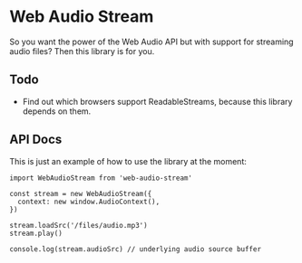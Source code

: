 # Web Audio Stream

So you want the power of the Web Audio API but with support for streaming audio
files? Then this library is for you.

## Todo

 - Find out which browsers support ReadableStreams, because this library depends
on them.

## API Docs

This is just an example of how to use the library at the moment:

```
import WebAudioStream from 'web-audio-stream'

const stream = new WebAudioStream({
  context: new window.AudioContext(),
})

stream.loadSrc('/files/audio.mp3')
stream.play()

console.log(stream.audioSrc) // underlying audio source buffer
```
